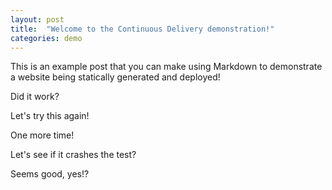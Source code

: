 ```yaml
---
layout: post
title:  "Welcome to the Continuous Delivery demonstration!"
categories: demo
---
```


This is an example post that you can make using Markdown to demonstrate a website being statically generated and deployed!

Did it work?

Let's try this again!

One more time!

Let's see if it crashes the test?

Seems good, yes!?
